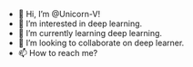 - 👋 Hi, I’m @Unicorn-V!
- 👀 I’m interested in deep learning.
- 🌱 I’m currently learning deep learning.
- 💞️ I’m looking to collaborate on deep learner.
- 📫 How to reach me?

<!---
Unicorn-V/Unicorn-V is a ✨ special ✨ repository because its `README.md` (this file) appears on your GitHub profile.
You can click the Preview link to take a look at your changes.
--->
